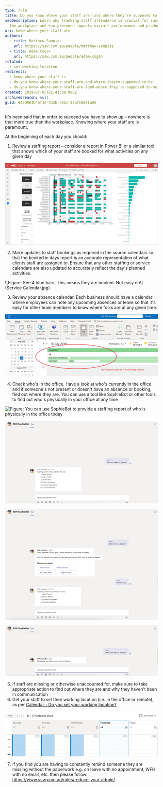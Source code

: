 ```yaml
---
type: rule
title: Do you know where your staff are (and where they’re supposed to be)?
seoDescription: Learn why tracking staff attendance is crucial for success in
  the workplace and how presence impacts overall performance and productivity.
uri: know-where-your-staff-are
authors:
  - title: Matthew Sampias
    url: https://ssw.com.au/people/matthew-sampias
  - title: Adam Cogan
    url: https://ssw.com.au/people/adam-cogan
related:
  - set-working-location
redirects:
  - know-where-your-staff-is
  - do-you-know-where-your-staff-are-and-where-theyre-supposed-to-be
  - do-you-know-where-your-staff-are-(and-where-they’re-supposed-to-be)
created: 2019-07-05T21:41:58.000Z
archivedreason: null
guid: 643d964b-bf16-4d2b-b52c-55a7c8d6fa56
---
```

It's been said that in order to succeed you have to show up – nowhere is that more true than the workplace. Knowing where your staff are is paramount.

<!--endintro-->

At the beginning of each day you should:

1. Review a staffing report – consider a report in Power BI or a similar tool that shows which of your staff are booked for what activities on any given day 

![Figure: Green is booked, Black is booked for internal work, and Red is leave](BookedInDays.jpg)

2. Make updates to staff bookings as required in the source calendars so that the booked in days report is an accurate representation of what clients staff are assigned to. Ensure that any other staffing or service calendars are also updated to accurately reflect the day's planned activities.

![Figure: See 4 blue bars. This means they are booked. Not easy eh!](Service Calendar.jpg)

3. Review your absence calendar. Each business should have a calendar where employees can note any upcoming absences or leave so that it's easy for other team members to know where folks are at any given time. 

![Figure: Here are the 2 people on leave](absences.jpg)

4. Check who's in the office. Have a look at who's currently in the office and if someone's not present or doesn't have an absence or booking, find out where they are. You can use a tool like SophieBot or other tools to find out who's physically in your office at any time 

![Figure: You can use 
            SophieBot to provide a staffing report of who is physically in the office today](SophieBot.jpg)  

![Figure: SSW SophieBot to answer “Who is booked? [ANSWER: 6 people]](SophieBot-booked.jpg)

![Figure: SSW SophieBot to answer “Who is free? [ANSWER: 4 people]](SophieBot-free.jpg)

![Figure: SSW SophieBot to answer “Who is on leave? [ANSWER: 2 people]](SophieBot-leave.jpg)

5. If staff are missing or otherwise unaccounted for, make sure to take appropriate action to find out where they are and why they haven't been in communication
6. Get your staff to set their working location (i.e. in the office or remote), as per [Calendar - Do you set your working location?](https://www.ssw.com.au/rules/set-working-location/)

![Figure: Calendar with location set](calendar-location_1760670250489.png)

7. If you find you are having to constantly remind someone they are missing without the paperwork e.g. on leave with no appointment, WFH with no email, etc. then please follow: <https://www.ssw.com.au/rules/reduce-your-admin/>
